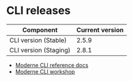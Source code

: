 # CLI releases

| Component             | Current version |
| --------------------- | --------------- |
| CLI version (Stable)  | 2.5.9           |
| CLI version (Staging) | 2.8.1          |

* [Moderne CLI reference docs](../user-documentation/moderne-cli/cli-reference.md)
* [Moderne CLI workshop](../user-documentation/workshops/moderne-cli-exercise.md)
